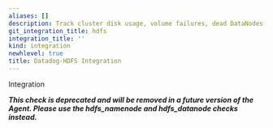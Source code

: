 ```yaml
---
aliases: []
description: Track cluster disk usage, volume failures, dead DataNodes, and more.
git_integration_title: hdfs
integration_title: ''
kind: integration
newhlevel: true
title: Datadog-HDFS Integration
---
```


 Integration

***This check is deprecated and will be removed in a future version of the Agent.
Please use the hdfs_namenode and hdfs_datanode checks instead.***